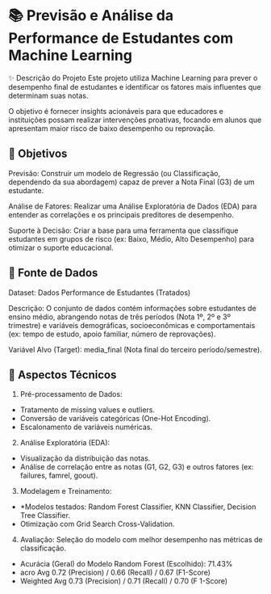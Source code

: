 # 📚 Previsão e Análise da Performance de Estudantes com Machine Learning
✨ Descrição do Projeto
Este projeto utiliza Machine Learning para prever o desempenho final de estudantes e identificar os fatores mais influentes que determinam suas notas.

O objetivo é fornecer insights acionáveis para que educadores e instituições possam realizar intervenções proativas, focando em alunos que apresentam maior risco de baixo desempenho ou reprovação.

## 🎯 Objetivos
Previsão: Construir um modelo de Regressão (ou Classificação, dependendo da sua abordagem) capaz de prever a Nota Final (G3) de um estudante.

Análise de Fatores: Realizar uma Análise Exploratória de Dados (EDA) para entender as correlações e os principais preditores de desempenho.

Suporte à Decisão: Criar a base para uma ferramenta que classifique estudantes em grupos de risco (ex: Baixo, Médio, Alto Desempenho) para otimizar o suporte educacional.

## 💾 Fonte de Dados
Dataset: Dados Performance de Estudantes (Tratados)

Descrição: O conjunto de dados contém informações sobre estudantes de ensino médio, abrangendo notas de três períodos (Nota 1º, 2º e 3º trimestre) e variáveis demográficas, socioeconômicas e comportamentais (ex: tempo de estudo, apoio familiar, número de reprovações).

Variável Alvo (Target): media_final (Nota final do terceiro período/semestre).

## 🚀 Aspectos Técnicos 

1. Pré-processamento de Dados:
- Tratamento de missing values e outliers.
- Conversão de variáveis categóricas (One-Hot Encoding).
- Escalonamento de variáveis numéricas.

2. Análise Exploratória (EDA):
- Visualização da distribuição das notas.
- Análise de correlação entre as notas (G1, G2, G3) e outros fatores (ex: failures, famrel, goout).

3. Modelagem e Treinamento:
- *Modelos testados: Random Forest Classifier, KNN Classifier, Decision Tree Classifier.
- Otimização com Grid Search Cross-Validation.

4. Avaliação:
Seleção do modelo com melhor desempenho nas métricas de classificação.

- Acurácia (Geral) do Modelo Random Forest (Escolhido):	71.43%
- acro Avg	0.72 (Precision) / 0.66 (Recall) / 0.67 (F1-Score)
- Weighted Avg	0.73 (Precision) / 0.71 (Recall) / 0.70 (F 1-Score)


